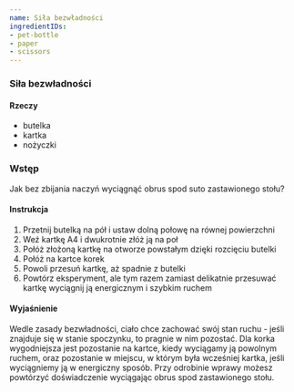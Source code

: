 ```yaml
---
name: Siła bezwładności
ingredientIDs:
- pet-bottle
- paper
- scissors
---
```

### Siła bezwładności

#### Rzeczy
- butelka
- kartka
- nożyczki

### Wstęp
Jak bez zbijania naczyń wyciągnąć obrus spod suto zastawionego stołu?

#### Instrukcja
1. Przetnij butelką na pół i ustaw dolną połowę na równej powierzchni
2. Weź kartkę A4 i dwukrotnie złóż ją na poł 
3. Połóż złożoną kartkę na otworze powstałym dzięki rozcięciu butelki
4. Połóż na kartce korek
5. Powoli przesuń kartkę, aż spadnie z butelki
6. Powtórz eksperyment, ale tym razem zamiast delikatnie przesuwać kartkę wyciągnij ją energicznym i szybkim ruchem

#### Wyjaśnienie
Wedle zasady bezwładności, ciało chce zachować swój stan ruchu - jeśli znajduje się w stanie spoczynku, to pragnie w nim pozostać. Dla korka wygodniejsza jest pozostanie na kartce, kiedy wyciągamy ją powolnym ruchem, oraz pozostanie w miejscu, w którym była wcześniej kartka, jeśli wyciągniemy ją w energiczny sposób. Przy odrobinie wprawy możesz powtórzyć doświadczenie wyciągając obrus spod zastawionego stołu.
